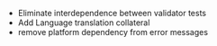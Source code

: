 * Eliminate interdependence between validator tests
* Add Language translation collateral
* remove platform dependency from error messages
